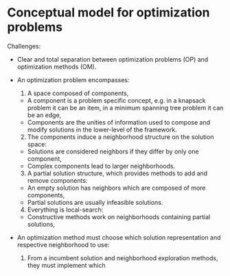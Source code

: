 # Conceptual model for optimization problems

Challenges:

- Clear and total separation between optimization problems (OP) and optimization methods (OM).
- An optimization problem encompasses:
  1. A space composed of components,
    * A component is a problem specific concept, e.g. in a knapsack problem it can be an item, in a minimum spanning tree problem it can be an edge,
    * Components are the unities of information used to compose and modify solutions in the lower-level of the framework.
  2. The components induce a neighborhood structure on the solution space:
    * Solutions are considered neighbors if they differ by only one component,
    * Complex components lead to larger neighborhoods.
  3. A partial solution structure, which provides methods to add and remove components:
    * An empty solution has neighbors which are composed of more components,
    * Partial solutions are usually infeasible solutions.
  4. Everything is local-search:
    * Constructive methods work on neighborhoods containing partial solutions,

- An optimization method must choose which solution representation and respective neighborhood to use:
  1. From a incumbent solution and neighborhood exploration methods, they must implement which 



